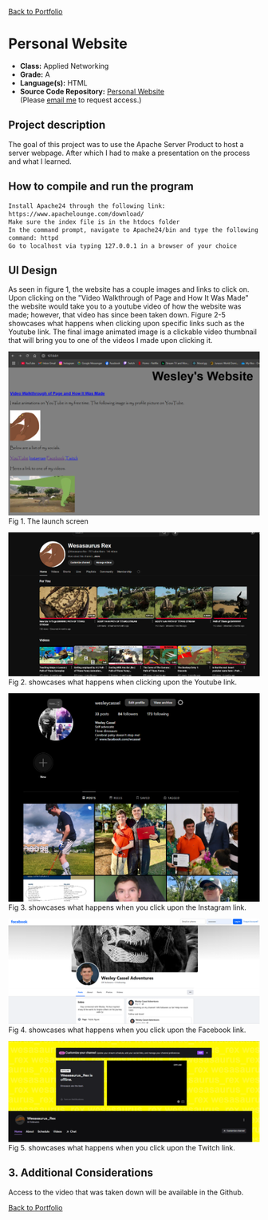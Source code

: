 [Back to Portfolio](./)

Personal Website
===============

-   **Class:** Applied Networking 
-   **Grade:** A
-   **Language(s):** HTML
-   **Source Code Repository:** [Personal Website](https://github.com/Wesasaurus/Applied-Networking-CSCI-332)  
    (Please [email me](mailto:wlcassel@csustudent.net?subject=GitHub%20Access) to request access.)

## Project description

The goal of this project was to use the Apache Server Product to host a server webpage. After which I had to make a presentation on the process and what I learned.

## How to compile and run the program
```
Install Apache24 through the following link: https://www.apachelounge.com/download/
Make sure the index file is in the htdocs folder
In the command prompt, navigate to Apache24/bin and type the following command: httpd
Go to localhost via typing 127.0.0.1 in a browser of your choice
```
## UI Design

As seen in figure 1, the website has a couple images and links to click on. Upon clicking on the "Video Walkthrough of Page and How It Was Made" the website would take you to a youtube video of how the website was made; however, that video has since been taken down. Figure 2-5 showcases what happens when clicking upon specific links such as the Youtube link. The final image animated image is a clickable video thumbnail that will bring you to one of the videos I made upon clicking it.

![screenshot](images/AppliedNetworking3.PNG)  
Fig 1. The launch screen

![screenshot](images/AppliedNetworking4.PNG)  
Fig 2. showcases what happens when clicking upon the Youtube link.

![screenshot](images/AppliedNetworking5.PNG)  
Fig 3. showcases what happens when you click upon the Instagram link.

![screenshot](images/AppliedNetworking6.PNG)  
Fig 4. showcases what happens when you click upon the Facebook link.

![screenshot](images/AppliedNetworking7.PNG)  
Fig 5. showcases what happens when you click upon the Twitch link.


## 3. Additional Considerations

Access to the video that was taken down will be available in the Github.

[Back to Portfolio](./)
